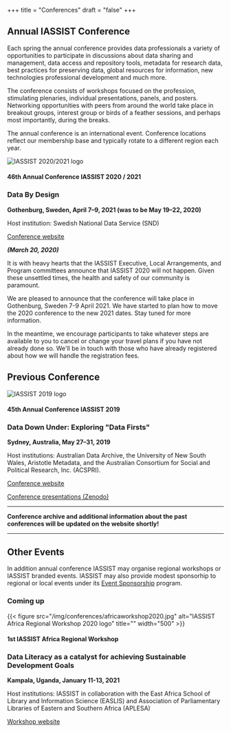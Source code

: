+++
title = "Conferences"
draft = "false"
+++
## Annual IASSIST Conference

Each spring the annual conference provides data professionals a variety of opportunities to participate in discussions about data sharing and management, data access and repository tools, metadata for research data, best practices for preserving data, global resources for information, new technologies professional development and much more. 

The conference consists of workshops focused on the profession, stimulating plenaries, individual presentations, panels, and posters. Networking opportunities with peers from around the world take place in breakout groups, interest group or birds of a feather sessions, and perhaps most importantly, during the breaks. 

The annual conference is an international event. Conference locations reflect our membership base and typically rotate to a different region each year.

![IASSIST 2020/2021 logo](/img/conferences/iassist2020logo-theme-1-510.png "")

#### 46th Annual Conference IASSIST 2020 / 2021
### Data By Design
**Gothenburg, Sweden, April 7–9, 2021 (was to be May 19–22, 2020)** 

Host institution: Swedish National Data Service (SND)

<a class="btn btn-template-main" href="https://iassist2020.org/" target="_blank">Conference website</a>

***(March 20, 2020)***

It is with heavy hearts that the IASSIST Executive, Local Arrangements, and Program committees announce that IASSIST 2020 will not happen. Given these unsettled times, the health and safety of our community is paramount.

We are pleased to announce that the conference will take place in Gothenburg, Sweden 7-9 April 2021. We have started to plan how to move the 2020 conference to the new 2021 dates. Stay tuned for more information.

In the meantime, we encourage participants to take whatever steps are available to you to cancel or change your travel plans if you have not already done so. We'll be in touch with those who have already registered about how we will handle the registration fees.

## Previous Conference

![IASSIST 2019 logo](/img/conferences/iassist2019logo.png "")


#### 45th Annual Conference IASSIST 2019
### Data Down Under: Exploring "Data Firsts"
**Sydney, Australia, May 27–31, 2019**

Host institutions: Australian Data Archive, the University of New South Wales, Aristotle Metadata, and the Australian Consortium for Social and Political Research, Inc. (ACSPRI).

<a class="btn btn-template-main" href="https://www.iassist2019.org/2018/09/11/welcome/" target="_blank">Conference website</a>

<a class="btn btn-template-main" href="https://zenodo.org/communities/iassist-2019/search?page=1&size=20&sort=conference_session" target="_blank">Conference presentations (Zenodo)</a>


---
**Conference archive and additional information about the past conferences will be updated on the website shortly!**

---

## Other Events

In addition annual conference IASSIST may organise regional workshops or IASSIST branded events. IASSIST may also provide modest sponsorhip to regional or local events under its [Event Sponsorship](/conferences/event-sponsorship) program.<br />

### Coming up

{{< figure src="/img/conferences/africaworkshop2020.jpg" alt="IASSIST Africa Regional Workshop 2020 logo" title="" width="500" >}}

#### 1st IASSIST Africa Regional Workshop

### Data Literacy as a catalyst for achieving Sustainable Development Goals
**Kampala, Uganda, January 11-13, 2021**

Host institutions: IASSIST in collaboration with the East Africa School of Library and Information Science (EASLIS) and Association of Parliamentary Libraries of Eastern and Southern Africa (APLESA)

<a class="btn btn-template-main" href="http://iassistafrica.org/" target="_blank">Workshop website</a>

<br />
